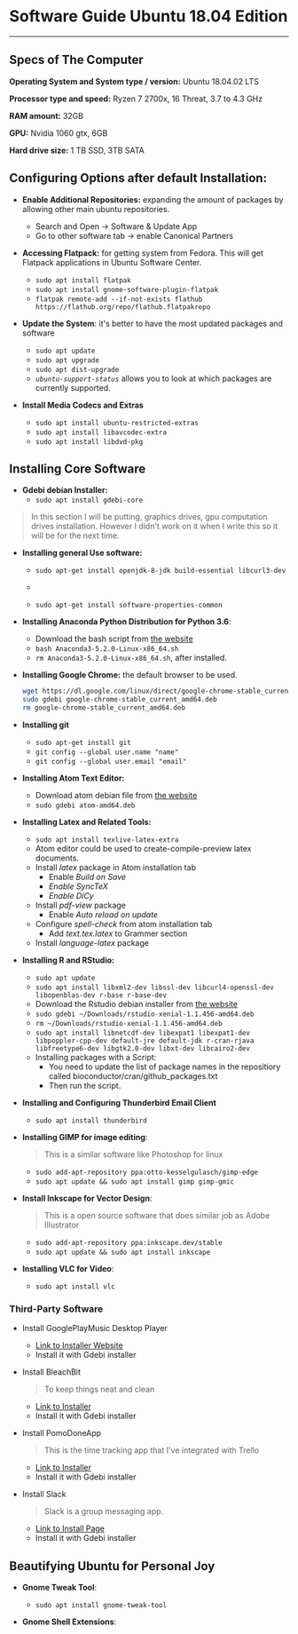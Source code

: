 # Software Guide Ubuntu 18.04 Edition
---

## Specs of The Computer

__Operating System and System type / version:__ Ubuntu 18.04.02 LTS

__Processor type and speed:__ Ryzen 7 2700x, 16 Threat, 3.7 to 4.3 GHz

__RAM amount:__ 32GB

__GPU:__ Nvidia 1060 gtx, 6GB

__Hard drive size:__  1 TB SSD, 3TB SATA

## Configuring Options after default Installation:

- **Enable Additional Repositories:** expanding the amount of packages by allowing other main ubuntu repositories.
  - Search and Open -> Software & Update App
  - Go to other software tab -> enable Canonical Partners
  
- **Accessing Flatpack:** for getting system from Fedora. This will get Flatpack applications in Ubuntu Software Center.
  - ```sudo apt install flatpak```
  - ```sudo apt install gnome-software-plugin-flatpak```
  - ```flatpak remote-add --if-not-exists flathub https://flathub.org/repo/flathub.flatpakrepo```
    
- **Update the System**: it's better to have the most updated packages and software
  - ```sudo apt update```
  - ```sudo apt upgrade```
  - ```sudo apt dist-upgrade```
  - *```ubuntu-support-status```* allows you to look at which packages are currently supported.
  
 
- **Install Media Codecs and Extras**
  - ```sudo apt install ubuntu-restricted-extras```
  - ```sudo apt install libavcodec-extra```
  - ```sudo apt install libdvd-pkg```
  
## Installing Core Software 

- **Gdebi debian Installer:**
  - ```sudo apt install gdebi-core```

> In this section I will be putting,  graphics drives, gpu computation drives installation. However I didn't work on it when I write this so it will be for the next time.

- **Installing general Use software:**
  - ```sudo apt-get install openjdk-8-jdk build-essential libcurl3-dev```
  - ```sudo apt-get install vim git htop
  - ```sudo apt-get install software-properties-common```
  
- **Installing Anaconda Python Distribution for Python 3.6**:
  - Download the bash script from [the website](https://repo.anaconda.com/archive/Anaconda3-5.2.0-Linux-x86_64.sh)
  - ```bash Anaconda3-5.2.0-Linux-x86_64.sh```
  - ```rm Anaconda3-5.2.0-Linux-x86_64.sh```, after installed.

- **Installing Google Chrome:** the default browser to be used.
  ```BASH
  wget https://dl.google.com/linux/direct/google-chrome-stable_current_amd64.deb
  sudo gdebi google-chrome-stable_current_amd64.deb
  rm google-chrome-stable_current_amd64.deb
  ```
  
- **Installing git**
  - ```sudo apt-get install git```
  - ```git config --global user.name "name"```
  - ```git config --global user.email "email"```
  
- **Installing Atom Text Editor:**
  - Download atom debian file from [the website](https://atom.io/)
  - ```sudo gdebi atom-amd64.deb```
  
- **Installing Latex and Related Tools:**
  - ```sudo apt install texlive-latex-extra```
  - Atom editor could be used to create-compile-preview latex documents.
  - Install *latex* package in Atom installation tab
    - Enable *Build on Save*
    - *Enable SyncTeX*
    - *Enable DiCy* 
  - Install *pdf-view* package
    - Enable *Auto reload on update*
  - Configure *spell-check* from atom installation tab
    - Add *text.tex.latex* to Grammer section
  - Install *language-latex* package
  
- **Installing R and RStudio:**
  - ```sudo apt update```
  - ```sudo apt install libxml2-dev libssl-dev libcurl4-openssl-dev libopenblas-dev r-base r-base-dev```
  - Download the Rstudio debian installer from [the website](https://www.rstudio.com/products/rstudio/download/#download)
  - ```sudo gdebi ~/Downloads/rstudio-xenial-1.1.456-amd64.deb```
  - ```rm ~/Downloads/rstudio-xenial-1.1.456-amd64.deb```
  - ```sudo apt install libnetcdf-dev libexpat1 libexpat1-dev libpoppler-cpp-dev default-jre default-jdk r-cran-rjava libfreetype6-dev libgtk2.0-dev libxt-dev libcairo2-dev```
  - Installing packages with a Script:
    - You need to update the list of package names in the repositiory called bioconductor/cran/github_packages.txt
    - Then run the script.
    
- **Installing and Configuring Thunderbird Email Client**
  - ```sudo apt install thunderbird```
  
- **Installing GIMP for image editing**:
  > This is a similar software like Photoshop for linux
  
  - ```sudo add-apt-repository ppa:otto-kesselgulasch/gimp-edge```
  - ```sudo apt update && sudo apt install gimp gimp-gmic```
  
- **Install Inkscape for Vector Design**:
  > This is a open source software that does similar job as Adobe Illustrator 
  
  - ```sudo add-apt-repository ppa:inkscape.dev/stable```
  - ```sudo apt update && sudo apt install inkscape``` 
  
- **Installing VLC for Video**: 
  - ```sudo apt install vlc```
  
  
### Third-Party Software 

- Install GooglePlayMusic Desktop Player
  - [Link to Installer Website](https://www.googleplaymusicdesktopplayer.com)
  - Install it with Gdebi installer

- Install BleachBit 
  > To keep things neat and clean
  - [Link to Installer](https://www.bleachbit.org/download/file/t?file=bleachbit_1.12_all_ubuntu1604.deb)
  - Install it with Gdebi installer

- Install PomoDoneApp 
  > This is the time tracking app that I've integrated with Trello
  - [Link to Installer](https://app.pomodoneapp.com/installers/PomoDoneApp-1.5.1084.deb)
  - Install it with Gdebi installer
  
- Install Slack
  > Slack is a group messaging app.
  - [Link to Install Page](https://slack.com/downloads/linux)
  - Install it with Gdebi installer


## Beautifying Ubuntu for Personal Joy

- **Gnome Tweak Tool**: 
  - ```sudo apt install gnome-tweak-tool```
  
- **Gnome Shell Extensions**:

